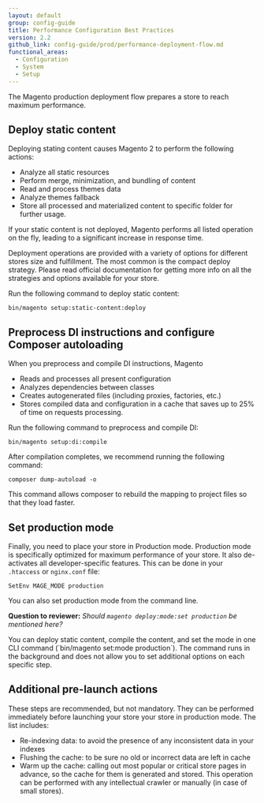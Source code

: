 ```yaml
---
layout: default
group: config-guide
title: Performance Configuration Best Practices
version: 2.2
github_link: config-guide/prod/performance-deployment-flow.md
functional_areas:
  - Configuration
  - System
  - Setup
---
```


The Magento production deployment flow prepares a store to reach maximum performance.

## Deploy static content

Deploying stating content causes Magento 2 to perform the following actions:

* Analyze all static resources
* Perform merge, minimization, and bundling of content
* Read and process themes data
* Analyze themes fallback
* Store all processed and materialized content to specific folder for further usage.

If your static content is not deployed, Magento performs all listed operation on the fly, leading to a significant increase in response time.

Deployment operations are provided with a variety of options for different stores size and fulfillment. The most common is the compact deploy strategy. Please read official documentation for getting more info on all the strategies and options available for your store.

Run the following command to deploy static content:

`bin/magento setup:static-content:deploy`

## Preprocess DI instructions and configure Composer autoloading

When you preprocess and compile DI instructions, Magento

* Reads and processes all present configuration
* Analyzes dependencies between classes
* Creates autogenerated files (including proxies, factories, etc.)
* Stores compiled data and configuration in a cache that saves up to 25% of time on requests processing.

Run the following command to preprocess and compile DI:

`bin/magento setup:di:compile`

After compilation completes, we recommend running the following command:

`composer dump-autoload -o`

This command allows composer to rebuild the mapping to project files so that they load faster.

## Set production mode

Finally, you need to place your store in Production mode. Production mode is specifically optimized for maximum performance of your store. It also de-activates all developer-specific features. This can be done in your `.htaccess` or `nginx.conf` file:

`SetEnv MAGE_MODE production`

You can also set production mode from the command line.

**Question to reviewer:** _Should `magento deploy:mode:set production` be mentioned here?_

<div class="bs-callout bs-callout-info" id="info" markdown="1">
You can deploy static content, compile the content, and set the mode in one CLI command (`bin/magento set:mode production`). The command runs in the background and does not allow you to set additional options on each specific step.
</div>

## Additional pre-launch actions

These steps are recommended, but not mandatory. They can be performed immediately before launching your store your store in production mode. The list includes:

* Re-indexing data: to avoid the presence of any inconsistent data in your indexes
* Flushing the cache: to be sure no old or incorrect data are left in cache
* Warm up the cache: calling out most popular or critical store pages in advance, so the cache for them is generated and stored. This operation can be performed with any intellectual crawler or manually (in case of small stores).
